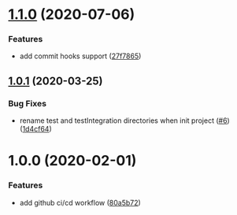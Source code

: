 # [1.1.0](https://github.com/virtualidentityag/spring-boot-boilerplate/compare/v1.0.1...v1.1.0) (2020-07-06)


### Features

* add commit hooks support ([27f7865](https://github.com/virtualidentityag/spring-boot-boilerplate/commit/27f78656f68de5fb79c6fd502a7f541f3e52db27))

## [1.0.1](https://github.com/virtualidentityag/spring-boot-boilerplate/compare/v1.0.0...v1.0.1) (2020-03-25)


### Bug Fixes

* rename test and testIntegration directories when init project ([#6](https://github.com/virtualidentityag/spring-boot-boilerplate/issues/6)) ([1d4cf64](https://github.com/virtualidentityag/spring-boot-boilerplate/commit/1d4cf6459ffacd1a9c48da0da53ede0618452a54))

# 1.0.0 (2020-02-01)


### Features

* add github ci/cd workflow ([80a5b72](https://github.com/virtualidentityag/spring-boot-boilerplate/commit/80a5b7230815d028eaf022079cc66a0cb3680be5))
